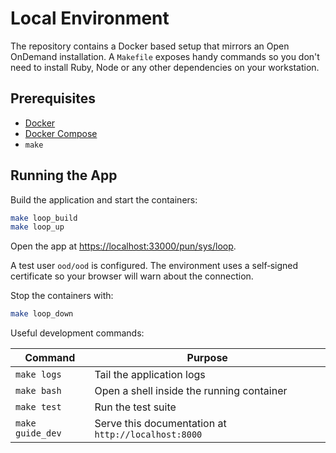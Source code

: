 # Local Environment

The repository contains a Docker based setup that mirrors an Open OnDemand installation. A `Makefile` exposes handy commands so you don't need to install Ruby, Node or any other dependencies on your workstation.

## Prerequisites
- [Docker](https://www.docker.com/)
- [Docker Compose](https://docs.docker.com/compose/)
- `make`

## Running the App

Build the application and start the containers:

```bash
make loop_build
make loop_up
```

Open the app at [https://localhost:33000/pun/sys/loop](https://localhost:33000/pun/sys/loop).

A test user `ood/ood` is configured. The environment uses a self‑signed certificate so your browser will warn about the connection.

Stop the containers with:

```bash
make loop_down
```

Useful development commands:

| Command | Purpose |
|---------|---------|
| `make logs` | Tail the application logs |
| `make bash` | Open a shell inside the running container |
| `make test` | Run the test suite |
| `make guide_dev` | Serve this documentation at `http://localhost:8000` |
